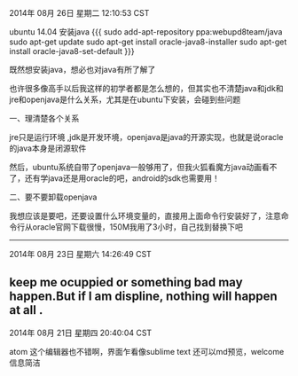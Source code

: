 
2014年 08月 26日 星期二 12:10:53 CST

ubuntu 14.04 安装java
{{{
sudo add-apt-repository ppa:webupd8team/java
sudo apt-get update
sudo apt-get install oracle-java8-installer
sudo apt-get install oracle-java8-set-default
}}}

既然想安装java，想必也对java有所了解了

也许很多像高手以后我这样的初学者都是怎么想的，但其实也不清楚java和jdk和jre和openjava是什么关系，尤其是在ubuntu下安装，会碰到些问题

一、理清楚各个关系

jre只是运行环境 ,jdk是开发环境，openjava是java的开源实现，也就是说oracle的java本身是闭源软件

然后，ubuntu系统自带了openjava一般够用了，但我火狐看魔方java动画看不了，还有学java还是用oracle的吧，android的sdk也需要用！

二、要不要卸载openjava

我想应该是要吧，还要设置什么环境变量的，直接用上面命令行安装好了，注意命令行从oracle官网下载很慢，150M我用了3小时，自己找到替换下吧

------


2014年 08月 23日 星期六 14:26:49 CST

keep me ocuppied or something bad may happen.But if I am displine, nothing will happen at all .
------
2014年 08月 21日 星期四 20:40:04 CST

atom 这个编辑器也不错啊，界面乍看像sublime text 还可以md预览，welcome信息简洁
